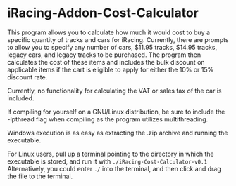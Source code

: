 # iRacing-Addon-Cost-Calculator

This program allows you to calculate how much it would cost to buy a specific quantity of tracks and cars for iRacing. Currently, there are prompts to allow you to specify any number of cars, $11.95 tracks, $14.95 tracks, legacy cars, and legacy tracks to be purchased. The program then calculates the cost of these items and includes the bulk discount on applicable items if the cart is eligible to apply for either the 10% or 15% discount rate.

Currently, no functionality for calculating the VAT or sales tax of the car is included. 

If compiling for yourself on a GNU/Linux distribution, be sure to include the -lpthread flag when compiling as the program utilizes multithreading. 

Windows execution is as easy as extracting the .zip archive and running the executable.

For Linux users, pull up a terminal pointing to the directory in which the executable is stored, and run it with 
`./iRacing-Cost-Calculator-v0.1`
Alternatively, you could enter `./` into the terminal, and then click and drag the file to the terminal.
